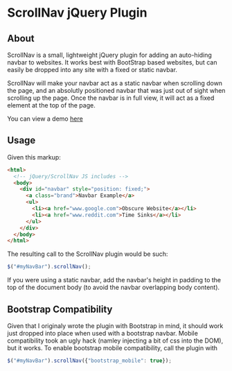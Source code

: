 ScrollNav jQuery Plugin
=======================

About
-----

ScrollNav is a small, lightweight jQuery plugin 
for adding an auto-hiding navbar to websites. It 
works best with BootStrap based websites, but can
easily be dropped into any site with a fixed or 
static navbar.  

ScrollNav will make your navbar act as a static 
navbar when scrolling down the page, and an absolutly
positioned navbar that was just out of sight when scrolling
up the page. Once the navbar is in full view, it will act as
a fixed element at the top of the page. 

You can view a demo [here](http://dymk.github.com/ScrollNav/demo.html) 

Usage
------
Given this markup:
```html
<html>
  <!-- jQuery/ScrollNav JS includes -->
  <body>
    <div id="navbar" style="position: fixed;">
      <a class="brand">Navbar Example</a>
      <ul>
        <li><a href="www.google.com">Obscure Website</a></li>
        <li><a href="www.reddit.com">Time Sinks</a></li>
      </ul>
    </div>
  </body>
</html>
```

The resulting call to the ScrollNav plugin would be such:
```javascript
$("#myNavBar").scrollNav();
```

If you were using a static navbar, add the navbar's height in padding
to the top of the document body (to avoid the navbar overlapping body
content).

Bootstrap Compatibility
-----------------------
Given that I originaly wrote the plugin with Bootstrap in mind, it 
should work just dropped into place when used with a bootstrap navbar.
Mobile compatibility took an ugly hack (namley injecting a bit of
css into the DOM), but it works. 
To enable bootstrap mobile compatibility, call the plugin with

```javascript
$("#myNavBar").scrollNav({"bootstrap_mobile": true});
```
